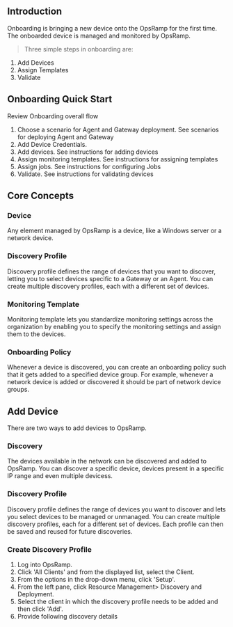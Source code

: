 
## Introduction
Onboarding is bringing a new device onto the OpsRamp for the first time. The onboarded device is managed and monitored by OpsRamp.

> Three simple steps in onboarding are:
1. Add Devices
2. Assign Templates
3. Validate

## Onboarding Quick Start
Review Onboarding overall flow

1. Choose a scenario for Agent and Gateway deployment. See scenarios for deploying Agent and Gateway
2. Add Device Credentials.
3. Add devices. See instructions for adding devices
4. Assign monitoring templates. See instructions for assigning templates
5. Assign jobs. See instructions for configuring Jobs
6. Validate. See instructions for validating devices

## Core Concepts
### Device
Any element managed by OpsRamp is a device, like a Windows server or a network device.

### Discovery Profile
Discovery profile defines the range of devices that you want to discover, letting you to select devices specific to a Gateway or an Agent. You can create multiple discovery profiles, each with a different set of devices.

### Monitoring Template
Monitoring template lets you standardize monitoring settings across the organization by enabling you to specify the monitoring settings and assign them to the devices.

### Onboarding Policy
Whenever a device is discovered, you can create an onboarding policy such that it gets added to a specified device group. For example, whenever a network device is added or discovered it should be part of network device groups.

## Add Device
There are two ways to add devices to OpsRamp.

### Discovery
The devices available in the network can be discovered and added to OpsRamp. You can discover a specific device, devices present in a specific IP range and even multiple devicess.

### Discovery Profile
Discovery profile defines the range of devices you want to discover and lets you select devices to be managed or unmanaged. You can create multiple discovery profiles, each for a different set of devices. Each profile can then be saved and reused for future discoveries.

### Create Discovery Profile
1. Log into OpsRamp.
2. Click 'All Clients' and from the displayed list, select the Client.
3. From the options in the drop-down menu, click 'Setup'.
4. From the left pane, click Resource Management> Discovery and Deployment.
5. Select the client in which the discovery profile needs to be added and then click 'Add'.
6. Provide following discovery details
